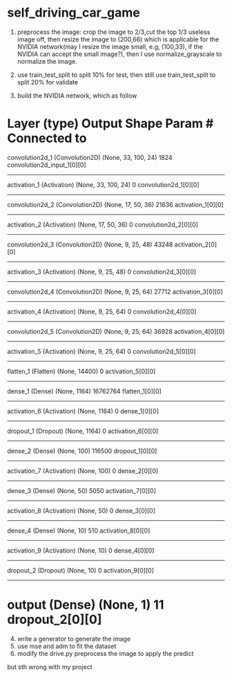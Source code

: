 # self_driving_car_game
1. preprocess the image: crop the image to 2/3,cut the top 1/3 useless image off, then resize the image to (200,66) which is applicable for the NVIDIA network(may I resize the image small, e.g, (100,33), if the NVIDIA can  accept the small image?), then I use normalize_grayscale to normalize the image.

2. use train_test_split to split 10% for test, then still use train_test_split to split 20% for validate

3. build the NVIDIA network, which as follow

Layer (type)                     Output Shape          Param #     Connected to                     
====================================================================================================
convolution2d_1 (Convolution2D)  (None, 33, 100, 24)   1824        convolution2d_input_1[0][0]      
____________________________________________________________________________________________________
activation_1 (Activation)        (None, 33, 100, 24)   0           convolution2d_1[0][0]            
____________________________________________________________________________________________________
convolution2d_2 (Convolution2D)  (None, 17, 50, 36)    21636       activation_1[0][0]               
____________________________________________________________________________________________________
activation_2 (Activation)        (None, 17, 50, 36)    0           convolution2d_2[0][0]            
____________________________________________________________________________________________________
convolution2d_3 (Convolution2D)  (None, 9, 25, 48)     43248       activation_2[0][0]               
____________________________________________________________________________________________________
activation_3 (Activation)        (None, 9, 25, 48)     0           convolution2d_3[0][0]            
____________________________________________________________________________________________________
convolution2d_4 (Convolution2D)  (None, 9, 25, 64)     27712       activation_3[0][0]               
____________________________________________________________________________________________________
activation_4 (Activation)        (None, 9, 25, 64)     0           convolution2d_4[0][0]            
____________________________________________________________________________________________________
convolution2d_5 (Convolution2D)  (None, 9, 25, 64)     36928       activation_4[0][0]               
____________________________________________________________________________________________________
activation_5 (Activation)        (None, 9, 25, 64)     0           convolution2d_5[0][0]            
____________________________________________________________________________________________________
flatten_1 (Flatten)              (None, 14400)         0           activation_5[0][0]               
____________________________________________________________________________________________________
dense_1 (Dense)                  (None, 1164)          16762764    flatten_1[0][0]                  
____________________________________________________________________________________________________
activation_6 (Activation)        (None, 1164)          0           dense_1[0][0]                    
____________________________________________________________________________________________________
dropout_1 (Dropout)              (None, 1164)          0           activation_6[0][0]               
____________________________________________________________________________________________________
dense_2 (Dense)                  (None, 100)           116500      dropout_1[0][0]                  
____________________________________________________________________________________________________
activation_7 (Activation)        (None, 100)           0           dense_2[0][0]                    
____________________________________________________________________________________________________
dense_3 (Dense)                  (None, 50)            5050        activation_7[0][0]               
____________________________________________________________________________________________________
activation_8 (Activation)        (None, 50)            0           dense_3[0][0]                    
____________________________________________________________________________________________________
dense_4 (Dense)                  (None, 10)            510         activation_8[0][0]               
____________________________________________________________________________________________________
activation_9 (Activation)        (None, 10)            0           dense_4[0][0]                    
____________________________________________________________________________________________________
dropout_2 (Dropout)              (None, 10)            0           activation_9[0][0]               
____________________________________________________________________________________________________
output (Dense)                   (None, 1)             11          dropout_2[0][0]                  
====================================================================================================

4. write a generator to generate the image
5. use mse and adm to fit the dataset
6. modify the drive.py preprocess the image to apply the predict


but sth wrong with my project 







